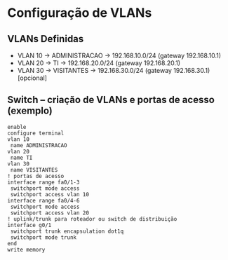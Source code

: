 # Configuração de VLANs

## VLANs Definidas
- VLAN 10 → ADMINISTRACAO → 192.168.10.0/24 (gateway 192.168.10.1)
- VLAN 20 → TI             → 192.168.20.0/24 (gateway 192.168.20.1)
- VLAN 30 → VISITANTES     → 192.168.30.0/24 (gateway 192.168.30.1) [opcional]

## Switch – criação de VLANs e portas de acesso (exemplo)
```
enable
configure terminal
vlan 10
 name ADMINISTRACAO
vlan 20
 name TI
vlan 30
 name VISITANTES
! portas de acesso
interface range fa0/1-3
 switchport mode access
 switchport access vlan 10
interface range fa0/4-6
 switchport mode access
 switchport access vlan 20
! uplink/trunk para roteador ou switch de distribuição
interface g0/1
 switchport trunk encapsulation dot1q
 switchport mode trunk
end
write memory
```

